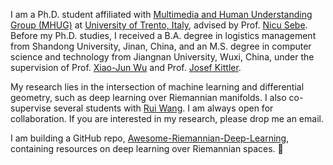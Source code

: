 I am a Ph.D. student affiliated with [Multimedia and Human Understanding Group (MHUG)](https://mhug.disi.unitn.it/#/) at [University of Trento, Italy](https://www.unitn.it/en), advised by Prof. [Nicu Sebe](https://scholar.google.com/citations?user=stFCYOAAAAAJ&hl=en). 
Before my Ph.D. studies, I received a B.A. degree in logistics management from Shandong University, Jinan, China, and an M.S. degree in computer science and technology from Jiangnan University, Wuxi, China, under the supervision of Prof. [Xiao-Jun Wu](https://scholar.google.co.uk/citations?user=5IST34sAAAAJ&hl=en) and Prof. [Josef Kittler](https://www.surrey.ac.uk/people/josef-kittler). 

My research lies in the intersection of machine learning and differential geometry, such as deep learning over Riemannian manifolds. 
I also co-supervise several students with [Rui Wang](https://ai.jiangnan.edu.cn/info/1081/2941.htm).
I am always open for collaboration. If you are interested in my research, please drop me an email. 

I am building a GitHub repo, [Awesome-Riemannian-Deep-Learning](https://github.com/GitZH-Chen/Awesome-Riemannian-Deep-Learning), containing resources on deep learning over Riemannian spaces. 🚀


